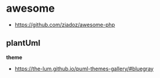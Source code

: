 # awesome

- https://github.com/ziadoz/awesome-php


## plantUml

**theme**

- https://the-lum.github.io/puml-themes-gallery/#bluegray
